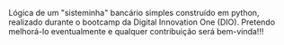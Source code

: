 Lógica de um "sisteminha" bancário simples construído em python, realizado durante o bootcamp da Digital Innovation One (DIO). Pretendo melhorá-lo eventualmente e qualquer contribuição será bem-vinda!!!